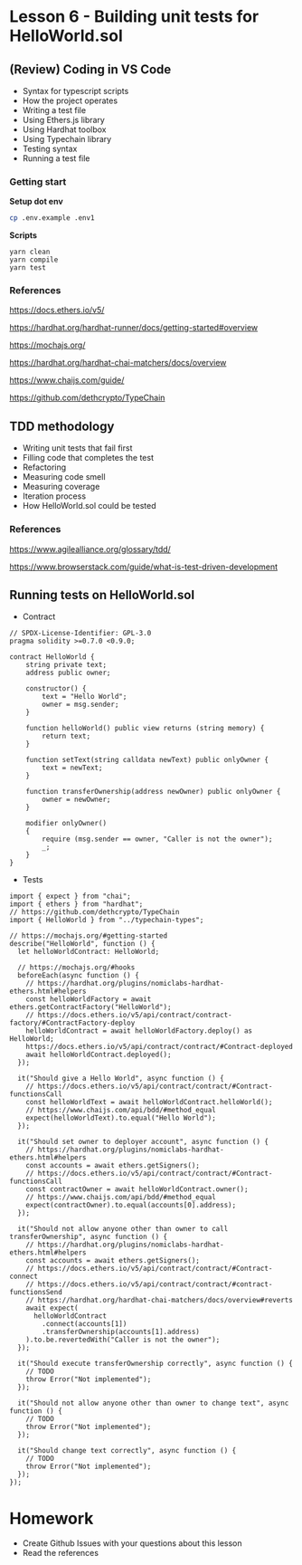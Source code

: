 # Lesson 6 - Building unit tests for HelloWorld.sol
## (Review) Coding in VS Code
* Syntax for typescript scripts
* How the project operates
* Writing a test file
* Using Ethers.js library
* Using Hardhat toolbox
* Using Typechain library
* Testing syntax
* Running a test file
### Getting start 
__Setup dot env__
```bash
cp .env.example .env1
```
__Scripts__
```
yarn clean
yarn compile
yarn test
```

### References
https://docs.ethers.io/v5/

https://hardhat.org/hardhat-runner/docs/getting-started#overview

https://mochajs.org/

https://hardhat.org/hardhat-chai-matchers/docs/overview

https://www.chaijs.com/guide/

https://github.com/dethcrypto/TypeChain

## TDD methodology
* Writing unit tests that fail first
* Filling code that completes the test
* Refactoring
* Measuring code smell
* Measuring coverage
* Iteration process
* How HelloWorld.sol could be tested
### References
https://www.agilealliance.org/glossary/tdd/

https://www.browserstack.com/guide/what-is-test-driven-development

## Running tests on HelloWorld.sol
* Contract
<pre><code>// SPDX-License-Identifier: GPL-3.0
pragma solidity >=0.7.0 <0.9.0;

contract HelloWorld {
    string private text;
    address public owner;

    constructor() {
        text = "Hello World";
        owner = msg.sender;
    }

    function helloWorld() public view returns (string memory) {
        return text;
    }

    function setText(string calldata newText) public onlyOwner {
        text = newText;
    }

    function transferOwnership(address newOwner) public onlyOwner {
        owner = newOwner;
    }

    modifier onlyOwner()
    {
        require (msg.sender == owner, "Caller is not the owner");
        _;
    }
}
</code></pre>
* Tests
<pre><code>import { expect } from "chai";
import { ethers } from "hardhat";
// https://github.com/dethcrypto/TypeChain
import { HelloWorld } from "../typechain-types";

// https://mochajs.org/#getting-started
describe("HelloWorld", function () {
  let helloWorldContract: HelloWorld;

  // https://mochajs.org/#hooks
  beforeEach(async function () {
    // https://hardhat.org/plugins/nomiclabs-hardhat-ethers.html#helpers
    const helloWorldFactory = await ethers.getContractFactory("HelloWorld");
    // https://docs.ethers.io/v5/api/contract/contract-factory/#ContractFactory-deploy
    helloWorldContract = await helloWorldFactory.deploy() as HelloWorld;
    https://docs.ethers.io/v5/api/contract/contract/#Contract-deployed
    await helloWorldContract.deployed();
  });

  it("Should give a Hello World", async function () {
    // https://docs.ethers.io/v5/api/contract/contract/#Contract-functionsCall
    const helloWorldText = await helloWorldContract.helloWorld();
    // https://www.chaijs.com/api/bdd/#method_equal
    expect(helloWorldText).to.equal("Hello World");
  });

  it("Should set owner to deployer account", async function () {
    // https://hardhat.org/plugins/nomiclabs-hardhat-ethers.html#helpers
    const accounts = await ethers.getSigners();
    // https://docs.ethers.io/v5/api/contract/contract/#Contract-functionsCall
    const contractOwner = await helloWorldContract.owner();
    // https://www.chaijs.com/api/bdd/#method_equal
    expect(contractOwner).to.equal(accounts[0].address);
  });

  it("Should not allow anyone other than owner to call transferOwnership", async function () {
    // https://hardhat.org/plugins/nomiclabs-hardhat-ethers.html#helpers
    const accounts = await ethers.getSigners();
    // https://docs.ethers.io/v5/api/contract/contract/#Contract-connect
    // https://docs.ethers.io/v5/api/contract/contract/#contract-functionsSend
    // https://hardhat.org/hardhat-chai-matchers/docs/overview#reverts
    await expect(
      helloWorldContract
        .connect(accounts[1])
        .transferOwnership(accounts[1].address)
    ).to.be.revertedWith("Caller is not the owner");
  });

  it("Should execute transferOwnership correctly", async function () {
    // TODO
    throw Error("Not implemented");
  });

  it("Should not allow anyone other than owner to change text", async function () {
    // TODO
    throw Error("Not implemented");
  });

  it("Should change text correctly", async function () {
    // TODO
    throw Error("Not implemented");
  });
});
</code></pre>

# Homework
* Create Github Issues with your questions about this lesson
* Read the references